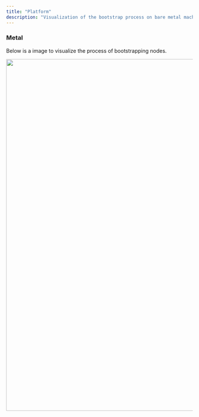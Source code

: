 ```yaml
---
title: "Platform"
description: "Visualization of the bootstrap process on bare metal machines."
---
```


### Metal

Below is a image to visualize the process of bootstrapping nodes.

<img src="/images/metal-overview.png" width="950">
